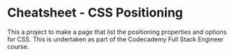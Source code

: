 # Cheatsheet - CSS Positioning
This a project to make a page that list the positioning properties and options for CSS. This is undertaken as part of the Codecademy Full Stack Engineer course.
